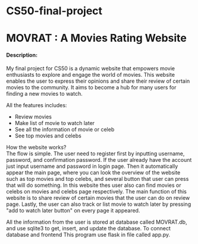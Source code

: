 # CS50-final-project
# MOVRAT : A Movies Rating Website

#### Description:
My final project for CS50 is a dynamic website that empowers movie enthusiasts to explore and engage the world of movies. This website enables the user to express their opinions and share their review of certain movies to the community. It aims to become a hub for many users for finding a new movies to watch.

All the features includes:
* Review movies
* Make list of movie to watch later
* See all the information of movie or celeb
* See top movies and celebs

How the website works?\
The flow is simple. The user need to register first by inputting username, password, and confirmation password. If the user already have the account just input  username and password in login page. Then it automatically appear the main page, where you can look the overview of the website such as top movies and top celebs, and several button that user can press that will do something. In this website thes user also can find movies or celebs on movies and celebs page respectively. The main function of this website is to share review of certain movies that the user can do on review page. Lastly, the user can also track or list movie to watch later by pressing "add to watch later button" on every page it appeared.

All the information from the user is stored at database called MOVRAT.db, and use sqlite3 to get, insert, and update the database. To connect database and frontend This program use flask in file called app.py.
